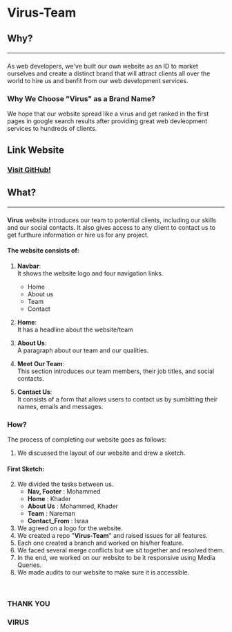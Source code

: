 # Virus-Team

## Why? <hr>
As web developers, we've built our own website as an ID to market ourselves and create a distinct brand that will attract clients all over the world to hire us and benfit from our web development services.

### Why We Choose "**Virus**" as a Brand Name?
We hope that our website spread like a virus and get ranked in the first pages in google search results after providing great web devleopment services to hundreds of clients.

## Link Website

### [Visit GitHub!](www.github.com)


## What? <hr>
**Virus** website introduces our team to potential clients, including our skills and our social contacts. It also gives access to any client to contact us to get furthure information or hire us for any project.

#### The website consists of:
1. **Navbar**: <br>
    It shows the website logo and four navigation links.
    * Home
    * About us
    * Team
    * Contact 

2. **Home**: <br>
    It has a headline about the website/team

3. **About Us**: <br>
    A paragraph about our team and our qualities.

4. **Meet Our Team**: <br>
    This section introduces our team members, their job titles, and social contacts.

5. **Contact Us**: <br>
    It consists of a form that allows users to contact us by sumbitting their names, emails and messages.

### How?
The process of completing our website goes as follows:
1. We discussed the layout of our website and drew a sketch. 
#### First Sketch:


2. We divided the tasks between us.
    * **Nav, Footer** : Mohammed
    * **Home** : Khader 
    * **About Us** : Mohammed, Khader
    * **Team** : Nareman
    * **Contact_From** : Israa
3. We agreed on a logo for the website.
4. We created a repo "**Virus-Team**" and raised issues for all features.
5. Each one created a branch and worked on his/her feature. 
6. We faced several merge conflicts but we sit together and resolved them.
7. In the end, we worked on our website to be it responsive using Media Queries.
8. We made audits to our website to make sure it is accessible.

<br>

### THANK YOU
### VIRUS







